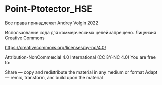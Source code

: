 # Point-Ptotector_HSE
Все права принадлежат Andrey Volgin
2022

Использование кода для коммерческимх целей запрещено.
Лицензия Creative Commons


https://creativecommons.org/licenses/by-nc/4.0/

Attribution-NonCommercial 4.0 International (CC BY-NC 4.0)
You are free to:

Share — copy and redistribute the material in any medium or format
Adapt — remix, transform, and build upon the material
